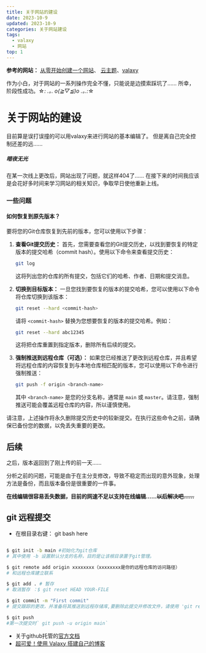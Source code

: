 ```yaml
---
title: 关于网站的建设
date: 2023-10-9
updated: 2023-10-9
categories: 关于网站建设
tags:
  - valaxy
  - 网站
top: 1
---
```

**参考的网站：**
[从零开始创建一个网站](https://www.yunyoujun.cn/posts/how-to-build-your-site)、
[云主题](https://yun.yunyoujun.cn/guide/)、[valaxy](https://valaxy.site/) 

作为小白，对于网站的一系列操作完全不懂，只能说是边摸索踩坑了……
所幸，阶段性成功。☆*: .｡. o(≧▽≦)o .｡.:*☆

# 关于网站的建设
目前算是误打误撞的可以用valaxy来进行网站的基本编辑了。
但是离自己完全控制还差的远……

##### 暗夜无光
在某一次线上更改后，网站出现了问题，就这样404了……
在接下来的时间我应该是会花好多时间来学习网站的相关知识，争取早日使他重新上线。

### 一些问题
#### 如何恢复到原先版本？
要将您的Git仓库恢复到先前的版本，您可以使用以下步骤：

1. **查看Git提交历史：** 首先，您需要查看您的Git提交历史，以找到要恢复的特定版本的提交哈希（commit hash）。使用以下命令来查看提交历史：

   ```bash
   git log
   ```

   这将列出您的仓库的所有提交，包括它们的哈希、作者、日期和提交消息。

2. **切换到目标版本：** 一旦您找到要恢复的版本的提交哈希，您可以使用以下命令将仓库切换到该版本：

   ```bash
   git reset --hard <commit-hash>
   ```

   请将 `<commit-hash>` 替换为您想要恢复的版本的提交哈希。例如：

   ```bash
   git reset --hard abc12345
   ```

   这将把仓库重置到指定版本，删除所有后续的提交。

3. **强制推送到远程仓库（可选）：** 如果您已经推送了更改到远程仓库，并且希望将远程仓库的内容恢复到与本地仓库相匹配的版本，您可以使用以下命令进行强制推送：

   ```bash
   git push -f origin <branch-name>
   ```

   其中 `<branch-name>` 是您的分支名称，通常是 `main` 或 `master`。请注意，强制推送可能会覆盖远程仓库的内容，所以谨慎使用。

请注意，上述操作将永久删除提交历史中的较新提交。在执行这些命令之前，请确保已备份您的数据，以免丢失重要的更改。
## 后续
之后，版本返回到了刚上传的前一天……

分析之前的问题，可能是由于在主分支修改，导致不稳定而出现的意外现象，处理方法是备份，而且版本备份是很重要的一件事。

**在线编辑很容易丢失数据，目前的网速不足以支持在线编辑……~~以后解决吧……~~**

## git 远程提交
* 在根目录右键： git bash here
```bash

$ git init -b main #初始化为git仓库
# 其中使用 -b 设置默认分支的名称，目的是让该根目录置于git管理。

$ git remote add origin xxxxxxxx（xxxxxxxx是你的远程仓库的访问路径）
# 和远程仓库建立联系

$ git add . # 暂存
# 取消暂存 ：$ git reset HEAD YOUR-FILE

$ git commit -m "First commit" 
# 提交跟踪的更改，并准备将其推送到远程存储库,要删除此提交并修改文件，请使用 'git reset --soft HEAD~1' 并再次提交和添加文件。

$ git push
#第一次提交时` git push -u origin main`
```

- 关于github托管的[官方文档](https://docs.github.com/zh/migrations/importing-source-code/using-the-command-line-to-import-source-code/adding-locally-hosted-code-to-github)
- [超可爱！使用 Valaxy 搭建自己的博客](https://yuumi0221.github.io/posts/valaxy#%E7%BC%96%E8%BE%91%E9%85%8D%E7%BD%AE)

